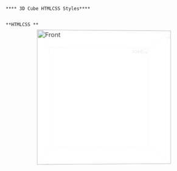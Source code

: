                                                                                        **** 3D Cube HTMLCSS Styles****

<style>
/* Flex container to hold both cube and cards */
.container {
    display: flex;
    flex-wrap: wrap;
    justify-content: center;
    align-items: center;
    gap: 50px;
    padding: 20px;
}

/* Cube styles (from your previous request) */
.scene {
    width: 300px;
    height: 300px;
    margin: 0 auto;
    perspective: 1000px;
    position: relative;
}

.cube {
    width: 100%;
    height: 100%;
    position: relative;
    transform-style: preserve-3d;
    animation: rotate 10s infinite linear;
}

.cube-face {
    position: absolute;
    width: 300px;
    height: 300px;
    background: #fff;
    opacity: 0.9;
    display: flex;
    justify-content: center;
    align-items: center;
}

.cube-face img {
    width: 100%;
    height: 100%;
    object-fit: cover;
}

.cube-face.front { transform: translateZ(150px); }
.cube-face.back { transform: translateZ(-150px) rotateY(180deg); }
.cube-face.left { transform: translateX(-150px) rotateY(-90deg); }
.cube-face.right { transform: translateX(150px) rotateY(90deg); }
.cube-face.top { transform: translateY(-150px) rotateX(90deg); }
.cube-face.bottom { transform: translateY(150px) rotateX(-90deg); }

@keyframes rotate {
    from { transform: rotateY(0deg); }
    to { transform: rotateY(360deg); }
}



/* Responsive adjustments */
@media (max-width: 767px) {
    .container {
        flex-direction: column;
        gap: 30px;
    }
    .scene {
        width: 250px;
        height: 250px;
    }
    .cube-face {
        width: 250px;
        height: 250px;
    }
    .cube-face.front { transform: translateZ(125px); }
    .cube-face.back { transform: translateZ(-125px) rotateY(180deg); }
    .cube-face.left { transform: translateX(-125px) rotateY(-90deg); }
    .cube-face.right { transform: translateX(125px) rotateY(90deg); }
    .cube-face.top { transform: translateY(-125px) rotateX(90deg); }
    .cube-face.bottom { transform: translateY(125px) rotateX(-90deg); }
   
</style>




                                                                                                         **HTMLCSS **
<div class="container">
   <div class="scene">
    <div class="cube">
        <div class="cube-face front"><img src="https://designstudio.douglasbranding.com/wp-content/uploads/2025/03/6746e0effd914c6da9cfada5_seo-galaxy-zZ7J5qri6qY-unsplash.avif" alt="Front"></div>
        <div class="cube-face back"><img src="https://designstudio.douglasbranding.com/wp-content/uploads/2025/03/6746e0effd914c6da9cfada5_seo-galaxy-zZ7J5qri6qY-unsplash.avif" alt="Back"></div>
        <div class="cube-face left"><img src="https://designstudio.douglasbranding.com/wp-content/uploads/2025/03/6746e0effd914c6da9cfada5_seo-galaxy-zZ7J5qri6qY-unsplash.avif" alt="Left"></div>
        <div class="cube-face right"><img src="https://designstudio.douglasbranding.com/wp-content/uploads/2025/03/6746e0effd914c6da9cfada5_seo-galaxy-zZ7J5qri6qY-unsplash.avif" alt="Right"></div>
        <div class="cube-face top"><img src="https://designstudio.douglasbranding.com/wp-content/uploads/2025/03/6746e0effd914c6da9cfada5_seo-galaxy-zZ7J5qri6qY-unsplash.avif" alt="Top"></div>
        <div class="cube-face bottom"><img src="https://designstudio.douglasbranding.com/wp-content/uploads/2025/03/6746e0effd914c6da9cfada5_seo-galaxy-zZ7J5qri6qY-unsplash.avif" alt="Bottom"></div>
    </div>

<script>
document.addEventListener('DOMContentLoaded', function() {
    const cube = document.querySelector('.cube');
    cube.addEventListener('mouseover', () => {
        cube.style.animationPlayState = 'paused';
    });
    cube.addEventListener('mouseout', () => {
        cube.style.animationPlayState = 'running';
    });
});
</script>











